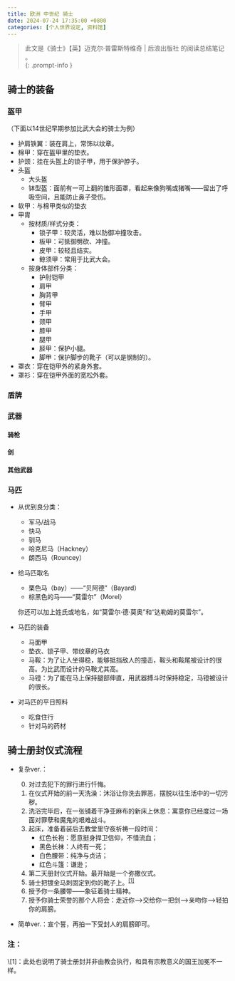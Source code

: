 ```yaml
---
title: 欧洲 中世纪 骑士
date: 2024-07-24 17:35:00 +0800
categories: [个人世界设定, 资料馆] 
---
```

> 此文是《骑士》【英】迈克尔·普雷斯特维奇 \| 后浪出版社  的阅读总结笔记 。  
{: .prompt-info }   

## 骑士的装备

### 盔甲

（下面以14世纪早期参加比武大会的骑士为例）

- 护肩铁翼：装在肩上，常饰以纹章。  
- 棉甲：穿在盔甲里的垫衣。  
- 护颈：挂在头盔上的锁子甲，用于保护脖子。  
- 头盔
  - 大头盔  
  - 钵型盔：面前有一可上翻的锥形面罩，看起来像狗嘴或猪嘴——留出了呼吸空间，且能防止鼻子受伤。  
- 软甲：与棉甲类似的垫衣  
- 甲胄    
  - 按材质/样式分类：
      - 锁子甲：较灵活，难以防御冲撞攻击。    
      - 板甲：可抵御劈砍、冲撞。  
      - 皮甲：较轻且结实。  
      - 鲸须甲：常用于比武大会。  
  - 按身体部件分类：
      - 护肘铠甲  
      - 肩甲
      - 胸背甲  
      - 臂甲
      - 手甲  
      - 颈甲
      - 膝甲  
      - 腿甲  
      - 胫甲：保护小腿。  
      - 脚甲：保护脚步的靴子（可以是钢制的）。  
- 罩衣：穿在铠甲外的紧身外套。  
- 罩衫：穿在铠甲外面的宽松外套。  



### 盾牌



### 武器

#### 骑枪

#### 剑

#### 其他武器



### 马匹

- 从优到良分类：  

  - 军马/战马  
  - 快马  
  - 驯马  
  - 哈克尼马（Hackney）  
  - 朗西马（Rouncey）  

- 给马匹取名

  - 栗色马（bay）——“贝阿德”（Bayard）  
  - 棕黑色的马——“莫雷尔”（Morel）  

  你还可以加上姓氏或地名，如“莫雷尔·德·莫奥”和“达勒姆的莫雷尔”。  

- 马匹的装备  

  - 马面甲  
  - 垫衣、锁子甲、带纹章的马衣  
  - 马鞍：为了让人坐得稳，能够抵挡敌人的撞击，鞍头和鞍尾被设计的很高。为比武而设计的马鞍尤其高。  
  - 马镫：为了能在马上保持腿部伸直，用武器搏斗时保持稳定，马镫被设计的很长。  

- 对马匹的平日照料   

  - 吃食住行   
  - 针对马的药材  



## 骑士册封仪式流程

- 复杂ver.：

    0. 对过去犯下的罪行进行忏悔。  
    1. 在仪式开始的前一天洗澡：沐浴让你洗去罪恶，摆脱以往生活中的一切污秽。   
    2. 洗浴完毕后，在一张铺着干净亚麻布的新床上休息：寓意你已经度过一场面对罪孽和魔鬼的艰难战斗。  
    3. 起床，准备着装后去教堂里守夜祈祷一段时间：  
       - 红色长袍：愿意挺身捍卫信仰，不惜流血；  
       - 黑色长袜：人终有一死；  
       - 白色腰带：纯净与贞洁；  
       - 红色斗篷：谦逊；  
    4. 第二天册封仪式开始。最开始是一个弥撒仪式。  
    5. 骑士把镀金马刺固定到你的靴子上。<sup><a href="#note1">[1]</a></sup>  
    6. 授予你一条腰带——象征着骑士精神。   
    7. 授予你骑士荣誉的那个人将会：走近你——>交给你一把剑——>亲吻你——>轻拍你的肩膀。   



- 简单ver.：宣个誓，再拍一下受封人的肩膀即可。  






### 注：  
<a id="note1">
\[1]：此处也说明了骑士册封并非由教会执行，和具有宗教意义的国王加冕不一样。</a>

